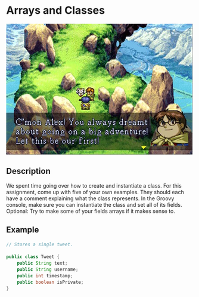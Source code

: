 # Arrays and Classes

![screenshot](screenshot.jpg)

## Description

We spent time going over how to create and instantiate a class. For this assignment, come up with five of your own examples. They should each have a comment explaining what the class represents. In the Groovy console, make sure you can instantiate the class and set all of its fields. Optional: Try to make some of your fields arrays if it makes sense to.

## Example

```java
// Stores a single tweet.

public class Tweet {
    public String text;
    public String username;
    public int timestamp;
    public boolean isPrivate;
}
```
